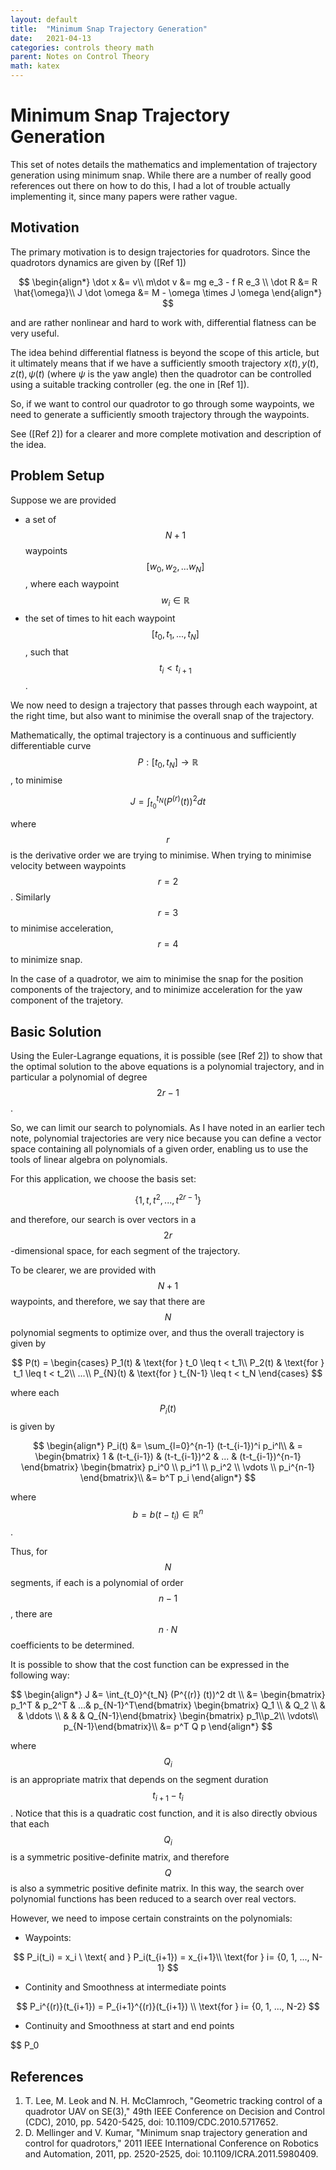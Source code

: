 ```yaml
---
layout: default
title:  "Minimum Snap Trajectory Generation"
date:   2021-04-13
categories: controls theory math
parent: Notes on Control Theory
math: katex
---
```



# Minimum Snap Trajectory Generation

This set of notes details the mathematics and implementation of trajectory generation using minimum snap. 
While there are a number of really good references out there on how to do this, I had a lot of trouble actually implementing it, since many papers were rather vague.

## Motivation

The primary motivation is to design trajectories for quadrotors. Since the quadrotors dynamics are given by ([Ref 1])

$$
\begin{align*}
\dot x &= v\\
m\dot v &= mg e_3 - f R e_3 \\
\dot R &= R \hat{\omega}\\
J \dot \omega &= M - \omega \times J \omega
\end{align*}
$$

and are rather nonlinear and hard to work with, differential flatness can be very useful. 

The idea behind differential flatness is beyond the scope of this article, but it ultimately means that if we have a sufficiently smooth trajectory $x(t), y(t), z(t), \psi(t)$ (where $\psi$ is the yaw angle) then the quadrotor can be controlled using a suitable tracking controller (eg. the one in [Ref 1]). 

So, if we want to control our quadrotor to go through some waypoints, we need to generate a sufficiently smooth trajectory through the waypoints. 

See ([Ref 2]) for a clearer and more complete motivation and description of the idea.



## Problem Setup

Suppose we are provided 
-  a set of $$N+1$$ waypoints $$[w_0, w_2, ... w_N]$$, where each waypoint $$w_i \in \mathbb{R}$$
- the set of times to hit each waypoint $$[t_0, t_1, ..., t_N]$$, such that $$t_{i} < t_{i+1}$$.

We now need to design a trajectory that passes through each waypoint, at the right time, but also want to minimise the overall snap of the trajectory.

Mathematically, the optimal trajectory is a continuous and sufficiently differentiable curve $$P : [t_0, t_N] \to \mathbb{R}$$, to minimise

$$
J = \int_{t_0}^{t_N} (P^{(r)} (t))^2 dt
$$

where $$r$$ is the derivative order we are trying to minimise. When trying to minimise velocity between waypoints $$r = 2$$. Similarly $$r=3$$ to minimise acceleration, $$r=4$$ to minimize snap. 

In the case of a quadrotor, we aim to minimise the snap for the position components of the trajectory, and to minimize acceleration for the yaw component of the trajetory. 

## Basic Solution

Using the Euler-Lagrange equations, it is possible (see [Ref 2]) to show that the optimal solution to the above equations is a polynomial trajectory, and in particular a polynomial of degree $$2r - 1$$.

So, we can limit our search to polynomials. As I have noted in an earlier tech note, polynomial trajectories are very nice because you can define a vector space containing all polynomials of a given order, enabling us to use the tools of linear  algebra on polynomials. 

For this application, we choose the basis set:

$$
\{ 1, t, t^2, ..., t^{2r-1} \}
$$

and therefore, our search is over vectors in a $$2r$$-dimensional space, for each segment of the trajectory.

To be clearer, we are provided with $$N+1$$ waypoints, and therefore, we say that there are $$N$$ polynomial segments to optimize over, and thus the overall trajectory is given by

$$
P(t)  = \begin{cases} 
P_1(t) & \text{for } t_0 \leq t < t_1\\
P_2(t) & \text{for } t_1 \leq t < t_2\\
...\\
P_{N}(t) & \text{for } t_{N-1} \leq t < t_N
\end{cases}
$$

where each $$P_i(t)$$ is given by

$$
\begin{align*}
P_i(t) &= \sum_{l=0}^{n-1}  (t-t_{i-1})^i p_i^l\\
& = \begin{bmatrix} 1 & (t-t_{i-1}) & (t-t_{i-1})^2 & ... & (t-t_{i-1})^{n-1} \end{bmatrix} \begin{bmatrix} p_i^0 \\ p_i^1 \\ p_i^2 \\ \vdots \\ p_i^{n-1} \end{bmatrix}\\
&= b^T p_i
\end{align*}
$$


where $$b = b(t-t_i)\in \mathbb{R}^n$$.

Thus, for $$N$$ segments, if each is a polynomial of order $$n-1$$, there are $$n \cdot N$$ coefficients to be determined.


It is possible to show that the cost function can be expressed in the following way:

$$
\begin{align*}
J &= \int_{t_0}^{t_N} (P^{(r)} (t))^2 dt \\
&= \begin{bmatrix} p_1^T & p_2^T & ...&  p_{N-1}^T\end{bmatrix} \begin{bmatrix} Q_1 \\ & Q_2 \\ & & \ddots \\ & & & Q_{N-1}\end{bmatrix} \begin{bmatrix} p_1\\p_2\\ \vdots\\ p_{N-1}\end{bmatrix}\\
&= p^T Q p
\end{align*}
$$

where $$Q_i$$ is an appropriate matrix that depends on the segment duration $$t_{i+1} - t_{i}$$. Notice that this is a quadratic cost function, and it is also directly obvious that each $$Q_i$$ is a symmetric positive-definite matrix, and therefore $$Q$$ is also a symmetric positive definite matrix. In this way, the search over polynomial functions has been reduced to a search over real vectors.

However, we need to impose certain constraints on the polynomials:

- Waypoints: 

$$
P_i(t_i) = x_i \ \text{ and } P_i(t_{i+1}) = x_{i+1}\\
 \text{for } i= {0, 1, ..., N-1}
$$

- Continity and Smoothness at intermediate points

$$
P_i^{(r)}(t_{i+1}) = P_{i+1}^{(r)}(t_{i+1}) \\
 \text{for } i= {0, 1, ..., N-2}
$$

- Continuity and Smoothness at start and end points

$$
P_0















## References
1. T. Lee, M. Leok and N. H. McClamroch, "Geometric tracking control of a quadrotor UAV on SE(3)," 49th IEEE Conference on Decision and Control (CDC), 2010, pp. 5420-5425, doi: 10.1109/CDC.2010.5717652.
2. D. Mellinger and V. Kumar, "Minimum snap trajectory generation and control for quadrotors," 2011 IEEE International Conference on Robotics and Automation, 2011, pp. 2520-2525, doi: 10.1109/ICRA.2011.5980409.
